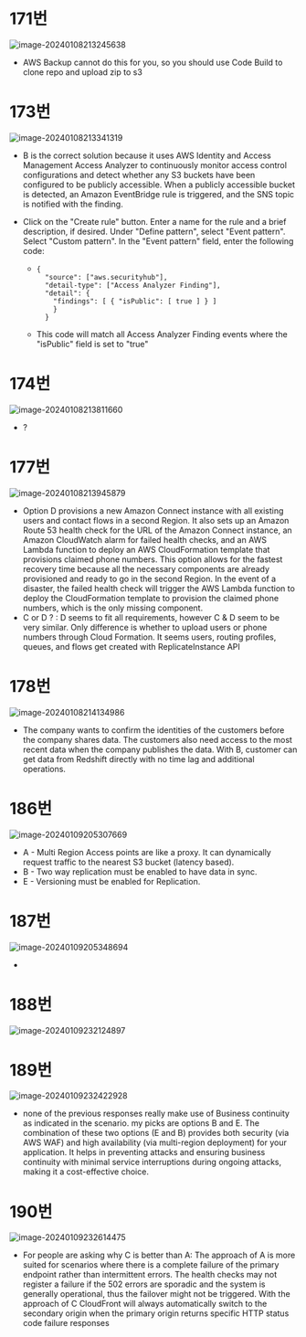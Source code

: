 # 171번

![image-20240108213245638](images/20240108_examtopic_sap_171-190/image-20240108213245638.png)

- AWS Backup cannot do this for you, so you should use Code Build to clone repo and upload zip to s3

# 173번

![image-20240108213341319](images/20240108_examtopic_sap_171-190/image-20240108213341319.png)

- B is the correct solution because it uses AWS Identity and Access Management Access Analyzer to continuously monitor access control configurations and detect whether any S3 buckets have been configured to be publicly accessible. When a publicly accessible bucket is detected, an Amazon EventBridge rule is triggered, and the SNS topic is notified with the finding.

- Click on the "Create rule" button. Enter a name for the rule and a brief description, if desired. Under "Define pattern", select "Event pattern". Select "Custom pattern". In the "Event pattern" field, enter the following code: 

  - ```
    { 
      "source": ["aws.securityhub"], 
      "detail-type": ["Access Analyzer Finding"], 
      "detail": { 
        "findings": [ { "isPublic": [ true ] } ]
        } 
      }
    ```

  - This code will match all Access Analyzer Finding events where the "isPublic" field is set to "true"

# 174번

![image-20240108213811660](images/20240108_examtopic_sap_171-190/image-20240108213811660.png)

- ?

# 177번

![image-20240108213945879](images/20240108_examtopic_sap_171-190/image-20240108213945879.png)

- Option D provisions a new Amazon Connect instance with all existing users and contact flows in a second Region. It also sets up an Amazon Route 53 health check for the URL of the Amazon Connect instance, an Amazon CloudWatch alarm for failed health checks, and an AWS Lambda function to deploy an AWS CloudFormation template that provisions claimed phone numbers. This option allows for the fastest recovery time because all the necessary components are already provisioned and ready to go in the second Region. In the event of a disaster, the failed health check will trigger the AWS Lambda function to deploy the CloudFormation template to provision the claimed phone numbers, which is the only missing component.
- C or D ? : D seems to fit all requirements, however C & D seem to be very similar. Only difference is whether to upload users or phone numbers through Cloud Formation. It seems users, routing profiles, queues, and flows get created with ReplicateInstance API

# 178번

![image-20240108214134986](images/20240108_examtopic_sap_171-190/image-20240108214134986.png)

- The company wants to confirm the identities of the customers before the company shares data. The customers also need access to the most recent data when the company publishes the data. With B, customer can get data from Redshift directly with no time lag and additional operations.

# 186번

![image-20240109205307669](images/20240108_examtopic_sap_171-190/image-20240109205307669.png)

- A - Multi Region Access points are like a proxy. It can dynamically request traffic to the nearest S3 bucket (latency based).
- B - Two way replication must be enabled to have data in sync.
- E - Versioning must be enabled for Replication.

# 187번

![image-20240109205348694](images/20240108_examtopic_sap_171-190/image-20240109205348694.png)

- 

# 188번

![image-20240109232124897](images/20240108_examtopic_sap_171-190/image-20240109232124897.png)

# 189번

![image-20240109232422928](images/20240108_examtopic_sap_171-190/image-20240109232422928.png)

- none of the previous responses really make use of Business continuity as indicated in the scenario. my picks are options B and E. The combination of these two options (E and B) provides both security (via AWS WAF) and high availability (via multi-region deployment) for your application. It helps in preventing attacks and ensuring business continuity with minimal service interruptions during ongoing attacks, making it a cost-effective choice.

# 190번

![image-20240109232614475](images/20240108_examtopic_sap_171-190/image-20240109232614475.png)

- For people are asking why C is better than A: The approach of A is more suited for scenarios where there is a complete failure of the primary endpoint rather than intermittent errors. The health checks may not register a failure if the 502 errors are sporadic and the system is generally operational, thus the failover might not be triggered. With the approach of C CloudFront will always automatically switch to the secondary origin when the primary origin returns specific HTTP status code failure responses

